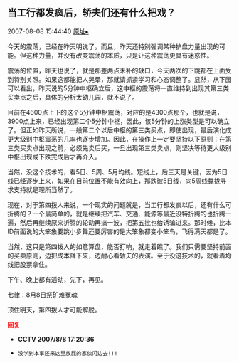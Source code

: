 ## 当工行都发疯后，轿夫们还有什么把戏？
2007-08-08 15:44:40
[原址▸](http://www.fxgan.com/chan_time/2007_07_12/593.htm)



 今天的震荡，已经在昨天明说了。而且，昨天还特别强调某种护盘力量出现的可能。但这种力量，并没有改变震荡的本质，只是让这种震荡更具有迷惑性。


 


 震荡的位置，昨天也说了，就是那差两点未补的缺口，今天两次的下跳都在上面受到特别关照。如果这都能把人晃晕，那就请抓紧学习和心态调整了。显然，从下图可以看出，昨天说的5分钟中枢确立后，这中枢的震荡将一直维持到出现其第三类买卖点之后，具体的分析太幼儿园，就不说了。


 


 目前在4600点上下的这个5分钟中枢震荡，对应的是4300点那个，也就是说，3900点上来，已经出现第二个5分钟中枢，因此，该5分钟的上涨类型是可以确立了。但正如昨天所说，一般第二个以后中枢的第三类买点，即使出现，最后演化成更大级别中枢震荡的几率也逐步增加。因此，在操作上一定要坚持以下原则：在第三类买卖点出现之前，必须先卖后买，一旦出现第三类卖点，则坚决等待更大级别中枢出现或下跌完成后才再介入。


 


 当然，没这个技术的，看5日、5周、5月均线。短线上，后三天是关键，因为5日线已经逐步上来，如果在目前位置不能有效向上，那跌破5日线，向5周线靠拢寻求支持就是理所当然了。


 


 现在，对于第四拨人来说，一个现实的问题就是，当工行都发疯以后，还有什么可折腾的？一个最简单的，就是继续把汽车、交通、能源等最近没特折腾的也折腾一遍，然后再继续原来折腾的轮动再搞一波，把第五批也给诱骗进来。那时候，比本ID前面说的大笨象要跳小步舞还要厉害的是大笨象都变小笨鸟，飞得满天都是了。


 


 当然，这只是第四拨人的如意算盘，能否打响，就走着瞧了。我们只需要坚持前面的买卖原则，边把成本降下来，边耐心看轿夫的表演。至于没这技术的，就看着均线把股票拿住。


 


 下午、晚上都有活动，先下，再见。


 


 


 七律：8月8日祭矿难冤魂


 


 


 顶住明天，第四拨人才可能解脱。


 


 


 


 





<font color='red'>**回复**</font>


- **CCTV 2007/8/8 17:20:36**
- ```
  没学到本事还来这里放屁的家伙闪边去!!!
  ```
